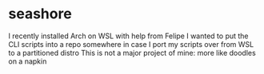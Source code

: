 # seashore
I recently installed Arch on WSL with help from Felipe 
I wanted to put the CLI scripts into a repo somewhere in case I port my scripts over from WSL to a partitioned distro
This is not a major project of mine: more like doodles on a napkin
